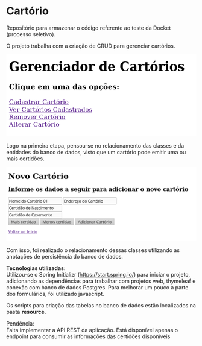 # Cartório
Reposítório para armazenar o código referente ao teste da Docket (processo seletivo).

O projeto trabalha com a criação de CRUD para gerenciar cartórios.  

![alt text](https://github.com/RodrigoGrauU/cartorio-os/blob/a2151a999c16e4298de4b2066ad7b2d9f8ef1edb/img/img-CRUD.png)  


Logo na primeira etapa, pensou-se no relacionamento das classes e da entidades do banco de dados, visto que um cartório pode emitir uma ou mais certidões.

![alt text](https://github.com/RodrigoGrauU/cartorio-os/blob/133ab764e642f82c69fe4cf4d9ea7271fa6f1b4a/img/cadstro-cartorio.png)  

Com isso, foi realizado o relacionamento dessas classes utilizando as anotações de persistência do banco de dados.


**Tecnologias utilizadas:**  
Utilizou-se o Spring Initializr (https://start.spring.io/) para iniciar o projeto, adicionando as dependências para trabalhar com projetos web, thymeleaf e conexão com banco de dados Postgres.
Para melhorar um pouco a parte dos formulários, foi utilizado javascript.

Os scripts para criação das tabelas no banco de dados estão localizados na pasta **resource**.

Pendência:  
Falta implementar a API REST da aplicação. Está disponível apenas o endpoint para consumir as informações das certidões disponíveis  